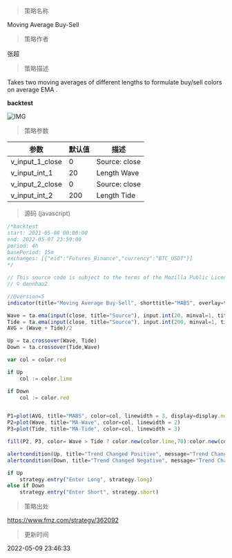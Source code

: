 
> 策略名称

Moving Average Buy-Sell

> 策略作者

张超

> 策略描述

Takes two moving averages of different lengths to formulate buy/sell colors on average EMA .

**backtest**

 ![IMG](https://www.fmz.com/upload/asset/1a4bb62396a5187a0c1.jpg) 

> 策略参数



|参数|默认值|描述|
|----|----|----|
|v_input_1_close|0|Source: close|high|low|open|hl2|hlc3|hlcc4|ohlc4|
|v_input_int_1|20|Length Wave|
|v_input_2_close|0|Source: close|high|low|open|hl2|hlc3|hlcc4|ohlc4|
|v_input_int_2|200|Length Tide|


> 源码 (javascript)

``` javascript
/*backtest
start: 2021-05-08 00:00:00
end: 2022-05-07 23:59:00
period: 4h
basePeriod: 15m
exchanges: [{"eid":"Futures_Binance","currency":"BTC_USDT"}]
*/

// This source code is subject to the terms of the Mozilla Public License 2.0 at https://mozilla.org/MPL/2.0/
// © dannhau2

//@version=5
indicator(title="Moving Average Buy-Sell", shorttitle="MABS", overlay=true, timeframe="", timeframe_gaps=true)

Wave = ta.ema(input(close, title="Source"), input.int(20, minval=1, title="Length Wave"))
Tide = ta.ema(input(close, title="Source"), input.int(200, minval=1, title="Length Tide"))
AVG = (Wave + Tide)/2

Up = ta.crossover(Wave, Tide)
Down = ta.crossover(Tide,Wave)

var col = color.red

if Up
    col := color.lime

if Down
    col := color.red


P1=plot(AVG, title="MABS", color=col, linewidth = 3, display=display.none)
P2=plot(Wave, title="MA-Wave", color=col, linewidth = 2)
P3=plot(Tide, title="MA-Tide", color=col, linewidth = 3)

fill(P2, P3, color= Wave > Tide ? color.new(color.lime,70):color.new(color.red, 70))

alertcondition(Up, title="Trend Changed Positive", message="Trend Changed Positive")
alertcondition(Down, title="Trend Changed Negative", message="Trend Changed Negative")

if Up
    strategy.entry("Enter Long", strategy.long)
else if Down
    strategy.entry("Enter Short", strategy.short)
```

> 策略出处

https://www.fmz.com/strategy/362092

> 更新时间

2022-05-09 23:46:33

